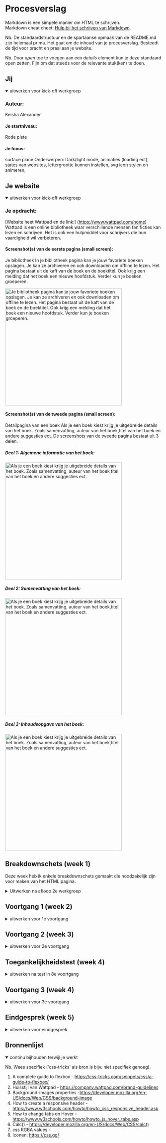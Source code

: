 # Procesverslag
Markdown is een simpele manier om HTML te schrijven.  
Markdown cheat cheet: [Hulp bij het schrijven van Markdown](https://github.com/adam-p/markdown-here/wiki/Markdown-Cheatsheet).

Nb. De standaardstructuur en de spartaanse opmaak van de README.md zijn helemaal prima. Het gaat om de inhoud van je procesverslag. Besteedt de tijd voor pracht en praal aan je website.

Nb. Door *open* toe te voegen aan een *details* element kun je deze standaard open zetten. Fijn om dat steeds voor de relevante stuk(ken) te doen.





## Jij

<details open>
<summary>uitwerken voor kick-off werkgroep</summary>

### Auteur:
Keisha Alexander

#### Je startniveau:
 Rode piste

#### Je focus:
surface plane
Onderwerpen: Dark/light mode, animaties (loading ect), states van websites, lettergrootte kunnen instellen, svg icon stylen en animeren,
 
</details>





## Je website

<details open>
<summary>uitwerken voor kick-off werkgroep</summary>

### Je opdracht:
[Website heet Wattpad en de link:] (https://www.wattpad.com/home)
Wattpad is een online bibliotheek waar verschillende mensen fan ficties kan lezen en schrijven. Het is ook een hulpmiddel voor schrijvers die hun vaardigheid wil verbeteren.

#### Screenshot(s) van de eerste pagina (small screen): 
Je bibliotheek 
In je bibliotheek pagina kan je jouw favoriete boeken opslagen. Je kan ze archiveren en ook downloaden om offline te lezen. Het pagina bestaat uit de kaft van de boek en de boektitel. Ook krijg een melding dat het boek een nieuwe hoofdstuk. Verder kun je boeken groeperen.
 
<img src="images/bibliotheek-overzichtpagina.jpg" width="375px" alt="Je bibliotheek pagina kan je jouw favoriete boeken opslagen. Je kan ze archiveren en ook downloaden om offline te lezen. Het pagina bestaat uit de kaft van de boek en de boektitel. Ook krijg een melding dat het boek een nieuwe hoofdstuk. Verder kun je boeken groeperen.">

#### Screenshot(s) van de tweede pagina (small screen):
Detailpagina van een boek 
Als je een boek kiest krijg je uitgebreide details van het boek. Zoals samenvatting, auteur van het boek,titel van het boek en andere suggesties ect. De screenshots van de tweede pagina bestaat uit 3 delen. 

##### Deel 1: Algemene informatie van het boek:

<img src="images/algemene-info-van-boek.jpg" width="375px" alt="Als je een boek kiest krijg je uitgebreide details van het boek. Zoals samenvatting, auteur van het boek,titel van het boek en andere suggesties ect. ">

##### Deel 2: Samenvatting van het boek:
<img src="images/samenvating-deel.jpg" width="375px" alt="Als je een boek kiest krijg je uitgebreide details van het boek. Zoals samenvatting, auteur van het boek,titel van het boek en andere suggesties ect. ">

##### Deel 3: Inhoudsopgave van het boek:
<img src="images/inhoudsopgave-van-boek.jpg" width="375px" alt="Als je een boek kiest krijg je uitgebreide details van het boek. Zoals samenvatting, auteur van het boek,titel van het boek en andere suggesties ect. ">
 
</details>





## Breakdownschets (week 1)
Deze week heb ik enkele breakdownschets gemaakt die 
noodzakelijk zijn voor maken van het HTML pagina. 
<details>
<summary>Uitwerken na afloop 2e werkgroep</summary>

### De hele pagina: 
#### Versie 1:
Hier is mijn eerste versie van het breakdownschets. 

##### Overzichtpagina van Wattpad.
Het overzichtpagina  die ik wil nameken  is het bibliotheek pagina, waar gebruikers hun boeken kan opslagen  en terugvinden. 
Deze pagina bevat uit een navigatie menus, met afbeeldingen die alllemaal links zijn. 
<img src="images/library.jpg" width="375px" alt="breakdown van de hele pagina">
<img src="images/breakdown-schets-hele-pagina.png" width="375px" alt="breakdown van de hele pagina">

##### Detailpagina van Wattpad.
De andere pagina bevat alle detail van het boek  die veel secties bevatten. 
<img src="images/detailpagina-schets.jpg" width="375px" alt="breakdown van de hele pagina">

### dynamisch deel (bijv menu): 
<img src="images/breakdownschets-menu.png" width="375px" alt="breakdown van een dynamisch deel">


### wellicht nog een dynamisch deel (bijv filter): 
<img src="images/dummy-plaatje.jpg" width="375px" alt="breakdown van nog een dynamisch deel">

</details>





## Voortgang 1 (week 2)

<details>
<summary>uitwerken voor 1e voortgang</summary>

### Stand van zaken
In het algemeen kan ik zeggen dat, ik de twee pagina had gedaan in een mobiele versie. Maar het is echt een simpele namaak van mijn 
gekozen website. Ik denk dat  er meer  details ingezet worden. Bijvoorbeeld animatie. Ik wilde ook iconen erbij zetten, maar ik ben bang dat ik de opmaak gaat verpesten. 

Er was een moment waar ik opnieuw begon want ik wilde het een beetje responsive maken. Maar ik denk u kan de eerdere versie terug vinden op github. 

Hier zijn de screenshot van de voortgang van de paginas.
Pagina 1:
<img src="images/detailpagina-home.jpg" width="375px" alt="breakdown van nog een dynamisch deel">

Pagina 2:
<img src="images/biblotheek-pagina1.jpg" width="375px" alt="breakdown van nog een dynamisch deel">

### Wat goed ging.
- Ik heb de html  twee pagina's. Die een beetje met CSS is vormgegeven. 
- Ik kon de pagina voor mobiel maken, ik moest even spelen met flex box 
- Er wordt een paar theorie in mijn website toegepast zoals het positioneren van elementen. 
- Ik heb goed gebruikt gemaakt van de huisstijl van de echte website.
- Ik niet elke keer vast. 
- De opdrachten waren echt nuttig voor het maken van mijn website. 

### Wat  minder goed ging.
- Ik wilde iconen bijzetten, maar het werd extra moeilijk voor mij om het die te stijlen, maar ik ga op sommige onderdelen wel iconen plaatsen. 
- Ik vind het een beetje simpel, maar ik weet niet of ik iets beter kan. 


### Agenda voor meeting
samen met je groepje opstellen
Mijn Punt 
- Wat jan ik nog toevoegen in mijn paginas.
- Een beetje feedback op mij twee paginas.

| student 1      | student 2          | student 3    | student 4        |
|                | ---                | ---          | ---              |
|                | en dit             | en ik dit    | en dan ik dat    |
| en dat ook nog | dit als er tijd is | nog een punt | dit wil ik zeker |
| ...            | ...                | ...          | ...              |


### Verslag van meeting
hier na afloop snel de uitkomsten van de meeting vastleggen

- Veel commentaar plaatsen in mijn code
- Naam geven bij de commits, zoals je weet wat er verandert is wanneer je file in github upload
- Met javascript de samenvatting korter maken via een button.
- Meer spelen met de surface laag 
- Code een beetje opmaken want het is een beetje slordig, CSS is gewoon spagetti geworden.
- Lange css selectors kunnen onder elkaar zijn, zodat het overzichtelijk wordt.
- Gebruik ook een type unit. Verstandig em te gebruiken in plaats van de pixels. Vooral als je website  responsive ga maken

</details>





## Voortgang 2 (week 3)

<details>
<summary>uitwerken voor 2e voortgang</summary>

## Stand van zaken
### Wat goed ging.
- Ik heb javascript toegevoegd aan mijn website. Ik heb een side menu gemaakt die zichtbaar wordt als je op de boekenkaft klikt. Deze code vind je in het bibliotheek. Op  de andere pagina kun je javascript, kun je de samenvatting van het boek tonen en weghalen.

- Ik heb een beetje animatie toegevoegd bij de side menu en ook de bij de bibliotheek titel. 

- Ik heb de footer vormgegeven  met flex-box.

- Ik moet nog de kleine details toevoegen bij de pagina's.


 ### Wat niet goed ging 
 - Ik had een beetje moeite met  javascript voor twee HTML pagina's. IK had codes voor elk paginas.Maar het is gelukt door een conditie toe te voegen in die javascript.
 - Ik vind vormgeving een beetje chaotisch en te veel kleurlijk. Ik wil het een beetje minimalistisch maken.
 - Ik weet nog niet waar precies een animatie geschikt is. Tot nu toe is de animatie bij de sidemenu en ook de h1


hier dit ging goed & dit was lastig (neem ook screenshots op van delen van je website en code)

 ### Mijn punten:
 - Feedback over het lay-out.
 - Helpen met de suggesties boeken, tips krijgen. 
 - Waar kan ik animatie toevoegen ?


### Agenda voor meeting
samen met je groepje opstellen

| student 1      | student 2          | student 3    | student 4        |
| ---            | ---                | ---          | ---              |
| dit bespreken  | en dit             | en ik dit    | en dan ik dat    |
| en dat ook nog | dit als er tijd is | nog een punt | dit wil ik zeker |
| ...            | ...                | ...          | ...              |


### Verslag van meeting
hier na afloop snel de uitkomsten van de meeting vastleggen

- de side menu is voor het boek, maar kan meer op de boek komen. Hierbij kan ik animatie toevoegen.
 - Ik kan het menu vanuit het boek laten komen dan kan je de connectie tussen de boek.
 - De plus icoon omzetten in een vinkje 
 - Ik moet de boek suggessties afmaken.
 - Doe de states opdracht voor volgende week.
 - Meer spelen met de surface laag.
 - Een progressbar toevoegen onder de boeken, en het gaat 


</details>





## Toegankelijkheidstest (week 4)

<details>
<summary>uitwerken na test in 8e voortgang</summary>

### Bevindingen
### Leven met een screenreader
<img src="images/screenreader.jpeg" width="375px" alt="screenreader gebruiken">

Voor het toegankelijkheid test had ik een paar tools gebruikt om de leven van mensen met een beperking te kunnen in te leven. 
Daaruit had ik aantal bevinding uitgehaald.
1. De screenreader spraak twee talen, engels en Nederlands. Mijn screenreader is in het engels en op het HTML pagina is de html is in het Nederlands.
2. Het screen reader noemt de aantal links en heading. Maar op het website valt het mee. 
3. Als loopt trager dan ik gewend bent met een screenreader. Ik moest wachten totdat de screenreader alles voorleesde. Maar je kan dingen overslaan.
4. Screen reader op een telefoon is verschrikkelijk, elke keer moet twee drukken om iets te kiezen en het hele ervaring ging heel traag.
5. Elk link wordt voorgelezen met de desbetreffende omschrijving. 
6. Veel dingen wordt in snelle tempo gelezen. Er zijn  veel dingen die achter elkaar wordt gelezen. 
7. Bij een image lees de screenreader de alternatieve tekst van het afbeelding.
8. De screenreader lees de naam van het HTML document voor.
9. 


### Screenreader op telefoon
1. Je moet hard drukken om de elementen te activeren.
2. Als je begrijpt hoe de screen reader werkt dan is het makkelijk om te ermee te werken.



### Muis en een toetsenbord 
1. De focus state is een heel belangrijke element voor mensen die een toetsenbord gebruikt.
2. Hover state is niet belangrijk als je een toetsenbordt gebruikt maar wel een muis.
3. Als je de tab toets gebruikt, dan moet je zorgen dat de structuur  logisch is.


### Gele gekleurd bril
1. De achtergrond kleur van het formulier was een lichte groen, maar door die gekleurde bril is die helemaal onzichtbaar geworden.
2. Er was genoeg contrast tussen de tekst en de achtegrond. 


### Wazig bril
1.  Alle tekst waren helemaal niet te lezen. 
2. Ik zag wel contrast tussen de achtergrond en de tekst.
3. De afbeelding waren niet scherp.


#### Titel eerste bevinding
Hier korte omschrijving (met indien nodig een afbeelding)


Hier een omschrijving van hoe het opgelost kan worden (met indien nodig een afbeelding)


#### Titel tweede bevinding. 
Hier korte omschrijving (met indien nodig een afbeelding)

Hier een omschrijving van hoe het opgelost kan worden (met indien nodig een afbeelding)


#### Titel volgende bevinding. 
Hier korte omschrijving (met indien nodig een afbeelding)

Hier een omschrijving van hoe het opgelost kan worden (met indien nodig een afbeelding)


#### Titel nog een bevinding. 
Hier korte omschrijving (met indien nodig een afbeelding)

Hier een omschrijving van hoe het opgelost kan worden (met indien nodig een afbeelding)

</details>





## Voortgang 3 (week 4)

<details>
<summary>uitwerken voor 3e voortgang</summary>

### Stand van zaken
Ik ben klaar met mijn website. Ik moet nog de kleine details zetten. Zoals commentaar. De bronnen vermelden. Voor het laast heb ik aan het docent gevraagd voor feedback. Ik vroeg wat ik nog meer kan toevoegen bij een van de twee pagina's.
- Meer Animaties
- Een uitgebreide formulier en die stijlen
- De responsiveness die ik maakt verbeteren met media query.



### Agenda voor meeting
samen met je groepje opstellen

| student 1      | student 2          | student 3    | student 4        |
| ---            | ---                | ---          | ---              |
| dit bespreken  | en dit             | en ik dit    | en dan ik dat    |
| en dat ook nog | dit als er tijd is | nog een punt | dit wil ik zeker |
| ...            | ...                | ...          | ...              |


### Verslag van meeting
hier na afloop snel de uitkomsten van de meeting vastleggen

- punt 1
- punt 2
- nog een punt
- ...

</details>





## Eindgesprek (week 5)

<details>
<summary>uitwerken voor eindgesprek</summary>

### Stand van zaken
hier dit ging goed & dit was lastig (neem ook screenshots op van delen van je website en code)

### Screenshot(s)

hier screenshot(s) van je eindresultaat

</details>





## Bronnenlijst

<details open>
<summary>continu bijhouden terwijl je werkt</summary>

Nb. Wees specifiek ('css-tricks' als bron is bijv. niet specifiek genoeg).

1. A complete guide to flexbox - https://css-tricks.com/snippets/css/a-guide-to-flexbox/
2. Huisstijl van Wattpad - https://company.wattpad.com/brand-guidelines
3. Background-images properties -https://developer.mozilla.org/en-US/docs/Web/CSS/background-image
4. How to create a responsive header - https://www.w3schools.com/howto/howto_css_responsive_header.asp
5. How to change tabs on Hover - https://www.w3schools.com/howto/howto_js_hover_tabs.asp
6. Calc() - https://developer.mozilla.org/en-US/docs/Web/CSS/calc()
7. css RGBA values -
8.  Iconen: https://css.gg/

</details>